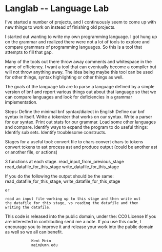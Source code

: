 # Langlab   -- Language Lab

I've started a number of projects, and I continuously seem to come up with
new things to work on instead of finishing old projects.

I started out wanting to write my own programming language.  I got hung
up on the grammar and realized there were not a lot of tools to explore and
compare grammars of programming languages.  So this is a tool that attempts
to fill that gap.

Many of the tools out there throw away comments and whitespace in the name
of efficiency.  I want a tool that can eventually become a compiler but
will not throw anything away.  The idea being maybe this tool can be used for
other things, syntax highlighting or other things as well.

The goals of the language lab are to parse a language defined by a simple
version of bnf and report various things out about that language so that
we can compare languages and look for deficiencies in a grammar implementation.

Steps:
	Define the minimal bnf syntax/dialect in English
	Define our bnf syntax in itself.
	Write a tokenizer that works on our syntax.
	Write a parser for our syntax.
	Print out stats for our grammar.
	Load some other languages and compare.
	Identify ways to expand the program to do useful things:
		Identify sub sets.
		Identify troublesome constructs.


Stages for a useful tool:
	convert file to chars
	convert chars to tokens
	convert tokens to ast
	process ast and produce output
		(could be another ast or another file, or actions)

3 functions at each stage.
	read_input_from_previous_stage
	read_datafile_for_this_stage
	write_datafile_for_this_stage

If you do the following the output should be the same:
	read_datafile_for_this_stage, write_datafile_for_this_stage

	or

	read an input file working up to this stage and then write out
	the datafile for this stage, vs reading the datafile and then
	writing the datafile.
	

		

This code is released into the public domain, under the: CC0 License
If you are interested in contributing send me a note.  If you use this
code, I encourage you to improve it and release your work into the public
domain as well so we all can benefit.

				Kent Mein
				mein@umn.edu
